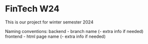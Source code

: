 # FinTech W24
This is our project for winter semester 2024

Naming conventions:
backend - branch name (- extra info if needed)
frontend - html page name (- extra info if needed)
